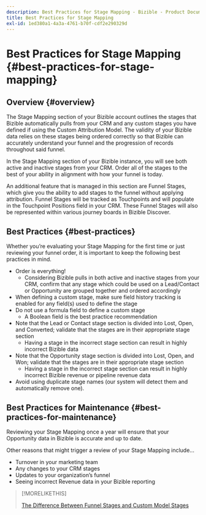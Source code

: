 ```yaml
---
description: Best Practices for Stage Mapping - Bizible - Product Documentation
title: Best Practices for Stage Mapping
exl-id: 1ed380a1-4a3a-4761-b70f-cdf2e290329d
---
```

# Best Practices for Stage Mapping {#best-practices-for-stage-mapping}

## Overview {#overview}

The Stage Mapping section of your Bizible account outlines the stages that Bizible automatically pulls from your CRM and any custom stages you have defined if using the Custom Attribution Model. The validity of your Bizible data relies on these stages being ordered correctly so that Bizible can accurately understand your funnel and the progression of records throughout said funnel.

In the Stage Mapping section of your Bizible instance, you will see both active and inactive stages from your CRM. Order all of the stages to the best of your ability in alignment with how your funnel is today.

An additional feature that is managed in this section are Funnel Stages, which give you the ability to add stages to the funnel without applying attribution. Funnel Stages will be tracked as Touchpoints and will populate in the Touchpoint Positions field in your CRM. These Funnel Stages will also be represented within various journey boards in Bizible Discover.

## Best Practices {#best-practices}

Whether you’re evaluating your Stage Mapping for the first time or just reviewing your funnel order, it is important to keep the following best practices in mind.

* Order is everything!
  * Considering Bizible pulls in both active and inactive stages from your CRM, confirm that any stage which could be used on a Lead/Contact or Opportunity are grouped together and ordered accordingly
* When defining a custom stage, make sure field history tracking is enabled for any field(s) used to define the stage
* Do not use a formula field to define a custom stage
  * A Boolean field is the best practice recommendation
* Note that the Lead or Contact stage section is divided into Lost, Open, and Converted; validate that the stages are in their appropriate stage section
  * Having a stage in the incorrect stage section can result in highly incorrect Bizible data
* Note that the Opportunity stage section is divided into Lost, Open, and Won; validate that the stages are in their appropriate stage section
  * Having a stage in the incorrect stage section can result in highly incorrect Bizible revenue or pipeline revenue data
* Avoid using duplicate stage names (our system will detect them and automatically remove one).

## Best Practices for Maintenance {#best-practices-for-maintenance}

Reviewing your Stage Mapping once a year will ensure that your Opportunity data in Bizible is accurate and up to date.

Other reasons that might trigger a review of your Stage Mapping include...

* Turnover in your marketing team
* Any changes to your CRM stages
* Updates to your organization’s funnel
* Seeing incorrect Revenue data in your Bizible reporting

>[!MORELIKETHIS]
>
>[The Difference Between Funnel Stages and Custom Model Stages](/help/advanced-bizible-features/custom-attribution-models/custom-attribution-model-and-setup.md#the-difference-between-funnel-stages-and-custom-model-stages)
